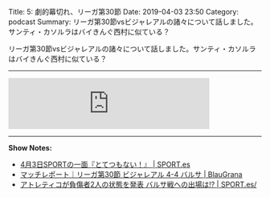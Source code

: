 Title: 5: 劇的幕切れ、リーガ第30節
Date: 2019-04-03 23:50
Category: podcast
Summary: リーガ第30節vsビジャレアルの諸々について話しました。サンティ・カソルラはバイきんぐ西村に似ている？

リーガ第30節vsビジャレアルの諸々について話しました。サンティ・カソルラはバイきんぐ西村に似ている？

---

<iframe src="https://anchor.fm/barcafm/embed/episodes/5-30-e3kmt9" height="102px" width="400px" frameborder="0" scrolling="no"></iframe>

---

**Show Notes:**

- [4月3日SPORTの一面『とてつもない！』 \| SPORT\.es](https://sport-japanese.com/barcelona/news/id/23036)
- [マッチレポート｜リーガ第30節 ビジャレアル 4\-4 バルサ \| BlauGrana](https://blau-grana.com/190402_villarreal.html)
- [アトレティコが負傷者2人の状態を発表 バルサ戦への出場は\!? \| SPORT\.es/](https://sport-japanese.com/barcelona/news/id/23022)
